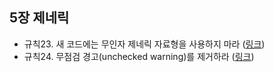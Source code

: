 ## 5장 제네릭

- 규칙23. 새 코드에는 무인자 제네릭 자료형을 사용하지 마라 ([링크](rule23.md))
- 규칙24. 무점검 경고(unchecked warning)를 제거하라 ([링크](rule24.md))
